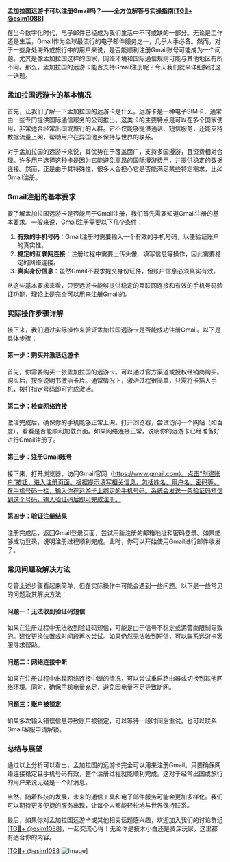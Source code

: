 **孟加拉国远游卡可以注册Gmail吗？——全方位解答与实操指南[[TG💪+ @esim1088](https://t.me/s/esim1088)]**

在当今数字化时代，电子邮件已经成为我们生活中不可或缺的一部分。无论是工作还是生活，Gmail作为全球最流行的电子邮件服务之一，几乎人手必备。然而，对于一些身处海外或旅行中的用户来说，是否能顺利注册Gmail账号可能成为一个问题。尤其是像孟加拉国这样的国家，网络环境和国际通信规则可能与其他地区有所不同。那么，孟加拉国的远游卡能否支持Gmail注册呢？今天我们就来详细探讨这一话题。

### **孟加拉国远游卡的基本情况**

首先，让我们了解一下孟加拉国的远游卡是什么。远游卡是一种电子SIM卡，通常由一些专门提供国际通信服务的公司推出。这类卡的主要特点是可以在多个国家使用，非常适合经常出国或旅行的人群。它不仅能够提供通话、短信服务，还能支持数据流量上网，帮助用户在异国他乡保持与世界的联系。

对于孟加拉国的远游卡来说，其优势在于覆盖面广，支持多国漫游，且资费相对合理。许多用户选择这种卡是因为它能避免高昂的国际漫游费用，并提供稳定的数据连接。然而，正是由于其特殊性，很多人会担心它是否能满足某些特定需求，比如Gmail注册。

### **Gmail注册的基本要求**

要了解孟加拉国远游卡是否能用于Gmail注册，我们首先需要知道Gmail注册的基本要求。一般来说，Gmail注册需要以下几个条件：

1. **有效的手机号码**：Gmail注册时需要输入一个有效的手机号码，以便验证账户的真实性。
2. **稳定的互联网连接**：注册过程中需要上传头像、填写信息等操作，因此需要稳定的网络连接。
3. **真实身份信息**：虽然Gmail不要求提交身份证件，但账户信息必须真实有效。

从这些基本要求来看，只要远游卡能够提供稳定的互联网连接和有效的手机号码验证功能，理论上是完全可以用来注册Gmail的。

### **实际操作步骤详解**

接下来，我们通过实际操作来验证孟加拉国远游卡是否能成功注册Gmail。以下是具体步骤：

#### **第一步：购买并激活远游卡**
首先，你需要购买一张孟加拉国的远游卡。可以通过官方渠道或授权经销商购买。购买后，按照说明书激活卡片。通常情况下，激活过程很简单，只需将卡插入手机，拨打指定号码即可完成激活。

#### **第二步：检查网络连接**
激活完成后，确保你的手机能够正常上网。打开浏览器，尝试访问一个网站（如百度），看看是否能顺利加载页面。如果网络连接正常，说明你的远游卡已经准备好进行Gmail注册了。

#### **第三步：注册Gmail账号**
接下来，打开浏览器，访问Gmail官网（https://www.gmail.com）。点击“创建账户”按钮，进入注册页面。根据提示填写相关信息，包括姓名、用户名、密码等。在手机号码一栏，输入你在远游卡上绑定的手机号码。系统会发送一条验证码短信到这个号码，输入验证码后即可完成注册。

#### **第四步：验证注册结果**
注册完成后，返回Gmail登录页面，尝试用新注册的邮箱地址和密码登录。如果能够成功登录，说明注册过程顺利完成。此时，你可以开始使用Gmail进行邮件收发了。

### **常见问题及解决方法**

尽管上述步骤看起来简单，但在实际操作中可能会遇到一些问题。以下是一些常见的问题及其解决方法：

#### **问题一：无法收到验证码短信**
如果在注册过程中无法收到验证码短信，可能是由于信号不稳定或运营商限制导致的。建议更换位置或时间段再次尝试。如果仍然无法收到短信，可以联系远游卡客服寻求帮助。

#### **问题二：网络连接中断**
如果在注册过程中出现网络连接中断的情况，可以尝试重启路由器或切换到其他网络环境。同时，确保手机电量充足，避免因电量不足导致断网。

#### **问题三：账户被锁定**
如果多次输入错误信息导致账户被锁定，可以等待一段时间后重试。也可以联系Gmail客服申请解锁。

### **总结与展望**

通过以上分析可以看出，孟加拉国的远游卡完全可以用来注册Gmail。只要确保网络连接稳定且手机号码有效，整个注册过程就能顺利完成。这对于经常出国或旅行的用户来说无疑是一个好消息。

当然，随着科技的发展，未来的通信工具和电子邮件服务可能会更加多样化。我们可以期待更多便捷的服务出现，让每个人都能轻松地与世界保持联系。

最后，如果你对孟加拉国远游卡或其他相关话题感兴趣，欢迎加入我们的讨论群组[[TG💪+ @esim1088](https://t.me/s/esim1088)]，一起交流心得！无论你是技术小白还是资深玩家，这里都有适合你的内容。

[[TG💪+ @esim1088](https://t.me/s/esim1088) ![Image](https://i.postimg.cc/4NQfJmqS/Snipaste-2025-05-13-00-14-12.png)]